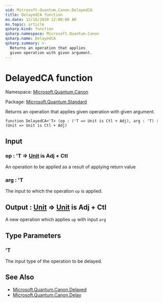 ```yaml
---
uid: Microsoft.Quantum.Canon.DelayedCA
title: DelayedCA function
ms.date: 12/16/2020 12:00:00 AM
ms.topic: article
qsharp.kind: function
qsharp.namespace: Microsoft.Quantum.Canon
qsharp.name: DelayedCA
qsharp.summary: >-
  Returns an operation that applies
  given operation with given argument.
---
```


# DelayedCA function

Namespace: [Microsoft.Quantum.Canon](xref:Microsoft.Quantum.Canon)

Package: [Microsoft.Quantum.Standard](https://nuget.org/packages/Microsoft.Quantum.Standard)


Returns an operation that appliesgiven operation with given argument.

```qsharp
function DelayedCA<'T> (op : ('T => Unit is Ctl + Adj), arg : 'T) : (Unit => Unit is Ctl + Adj)
```


## Input

### op : 'T => [Unit](xref:microsoft.quantum.lang-ref.unit)  is Adj + Ctl

An operation to be applied as a result of applying return value


### arg : 'T

The input to which the operation `op` is applied.



## Output : [Unit](xref:microsoft.quantum.lang-ref.unit) => [Unit](xref:microsoft.quantum.lang-ref.unit)  is Adj + Ctl

A new operation which applies `op` with input `arg`

## Type Parameters

### 'T

The input type of the operation to be delayed.

## See Also

- [Microsoft.Quantum.Canon.Delayed](xref:Microsoft.Quantum.Canon.Delayed)
- [Microsoft.Quantum.Canon.Delay](xref:Microsoft.Quantum.Canon.Delay)